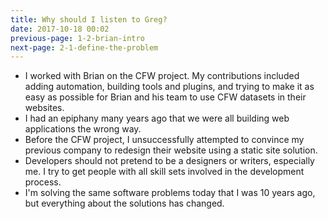 ```yaml
---
title: Why should I listen to Greg?
date: 2017-10-18 00:02
previous-page: 1-2-brian-intro
next-page: 2-1-define-the-problem
---
```


- I worked with Brian on the CFW project. My contributions included adding automation, building tools and plugins, and trying to make it as easy as possible for Brian and his team to use CFW datasets in their websites.
- I had an epiphany many years ago that we were all building web applications the wrong way.
- Before the CFW project, I unsuccessfully attempted to convince my previous company to redesign their website using a static site solution.
- Developers should not pretend to be a designers or writers, especially me. I try to get people with all skill sets involved in the development process.
- I'm solving the same software problems today that I was 10 years ago, but everything about the solutions has changed.
